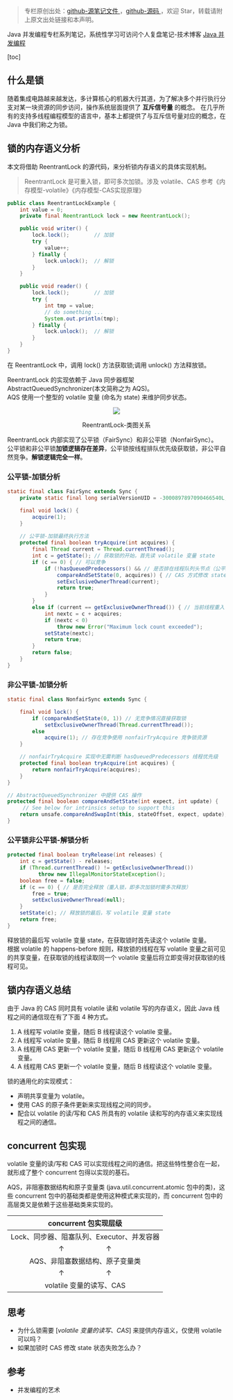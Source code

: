 > 专栏原创出处：[github-源笔记文件 ](https://github.com/GourdErwa/review-notes/tree/master/language/java-concurrency) ，[github-源码 ](https://github.com/GourdErwa/java-advanced/tree/master/java-concurrency)，欢迎 Star，转载请附上原文出处链接和本声明。

Java 并发编程专栏系列笔记，系统性学习可访问个人复盘笔记-技术博客 [Java 并发编程](https://review-notes.top/language/java-concurrency/)

[toc]

## 什么是锁
随着集成电路越来越发达，多计算核心的机器大行其道，为了解决多个并行执行分支对某一块资源的同步访问，操作系统层面提供了 **互斥信号量** 的概念。
在几乎所有的支持多线程编程模型的语言中，基本上都提供了与互斥信号量对应的概念，在 Java 中我们称之为锁。

## 锁的内存语义分析
本文将借助 ReentrantLock 的源代码，来分析锁内存语义的具体实现机制。
> ReentrantLock 是可重入锁，即可多次加锁。涉及 volatile、CAS 参考《内存模型-volatile》《内存模型-CAS实现原理》
```java
public class ReentrantLockExample {
    int value = 0;
    private final ReentrantLock lock = new ReentrantLock();

    public void writer() {
        lock.lock();        // 加锁
        try {
            value++;
        } finally {
            lock.unlock();  // 解锁
        }
    }

    public void reader() {
        lock.lock();        // 加锁
        try {
            int tmp = value;
            // do something ...
            System.out.println(tmp);
        } finally {
            lock.unlock();  // 解锁
        }
    }
}
```

在 ReentrantLock 中，调用 lock() 方法获取锁;调用 unlock() 方法释放锁。

ReentrantLock 的实现依赖于 Java 同步器框架 AbstractQueuedSynchronizer(本文简称之为 AQS)。     
AQS 使用一个整型的 volatile 变量 (命名为 state) 来维护同步状态。

<div align="center">
    <img src="https://blog-review-notes.oss-cn-beijing.aliyuncs.com/language/java-concurrency/_images/ReentrantLock-类图关系.png">
    <p>ReentrantLock-类图关系</p>
</div>

ReentrantLock 内部实现了公平锁（FairSync）和非公平锁（NonfairSync）。     
公平锁和非公平锁**加锁逻辑存在差异**，公平锁按线程排队优先级获取锁，非公平自然竞争。**解锁逻辑完全一样**。

### 公平锁-加锁分析
```java
static final class FairSync extends Sync {
    private static final long serialVersionUID = -3000897897090466540L;

    final void lock() {
        acquire(1);
    }
    
    // 公平锁-加锁最终执行方法
    protected final boolean tryAcquire(int acquires) {
        final Thread current = Thread.currentThread();
        int c = getState(); // 获取锁的开始，首先读 volatile 变量 state
        if (c == 0) { // 可以竞争
            if (!hasQueuedPredecessors() && // 是否排在线程队列头节点（公平）
                compareAndSetState(0, acquires)) { // CAS 方式修改 state
                setExclusiveOwnerThread(current);
                return true;
            }
        }
        else if (current == getExclusiveOwnerThread()) { // 当前线程重入
            int nextc = c + acquires;
            if (nextc < 0)
                throw new Error("Maximum lock count exceeded");
            setState(nextc);
            return true;
        }
        return false;
    }
}
```

### 非公平锁-加锁分析
```java
static final class NonfairSync extends Sync {

    final void lock() {
        if (compareAndSetState(0, 1)) // 无竞争情况直接获取锁
            setExclusiveOwnerThread(Thread.currentThread());
        else
            acquire(1); // 存在竞争使用 nonfairTryAcquire 竞争锁资源
    }

    // nonfairTryAcquire 实现中无需判断 hasQueuedPredecessors 线程优先级
    protected final boolean tryAcquire(int acquires) {
        return nonfairTryAcquire(acquires);
    }
}

// AbstractQueuedSynchronizer 中提供 CAS 操作
protected final boolean compareAndSetState(int expect, int update) {
     // See below for intrinsics setup to support this
    return unsafe.compareAndSwapInt(this, stateOffset, expect, update);
}
```

### 公平锁非公平锁-解锁分析
```java
protected final boolean tryRelease(int releases) {
    int c = getState() - releases;
    if (Thread.currentThread() != getExclusiveOwnerThread())
          throw new IllegalMonitorStateException();
    boolean free = false;
    if (c == 0) { // 是否完全释放（重入锁，即多次加锁时需多次释放）
        free = true;
        setExclusiveOwnerThread(null);
    }
    setState(c); // 释放锁的最后，写 volatile 变量 state
    return free;
}
```
释放锁的最后写 volatile 变量 state，在获取锁时首先读这个 volatile 变量。   
根据 volatile 的 happens-before 规则，释放锁的线程在写 volatile 变量之前可见的共享变量，在获取锁的线程读取同一个 volatile 变量后将立即变得对获取锁的线程可见。

## 锁内存语义总结
由于 Java 的 CAS 同时具有 volatile 读和 volatile 写的内存语义，因此 Java 线程之间的通信现在有了下面 4 种方式。
1. A 线程写 volatile 变量，随后 B 线程读这个 volatile 变量。 
2. A 线程写 volatile 变量，随后 B 线程用 CAS 更新这个 volatile 变量。
3. A 线程用 CAS 更新一个 volatile 变量，随后 B 线程用 CAS 更新这个 volatile 变量。 
4. A 线程用 CAS 更新一个 volatile 变量，随后 B 线程读这个 volatile 变量。

锁的通用化的实现模式：
- 声明共享变量为 volatile。
- 使用 CAS 的原子条件更新来实现线程之间的同步。
- 配合以 volatile 的读/写和 CAS 所具有的 volatile 读和写的内存语义来实现线程之间的通信。

## concurrent 包实现
volatile 变量的读/写和 CAS 可以实现线程之间的通信。把这些特性整合在一起，就形成了整个 concurrent 包得以实现的基石。

AQS，非阻塞数据结构和原子变量类 (java.util.concurrent.atomic 包中的类)，这些 concurrent 包中的基础类都是使用这种模式来实现的，而 concurrent 包中的高层类又是依赖于这些基础类来实现的。

| concurrent 包实现层级  |
|:---:|
|Lock、同步器、阻塞队列、Executor、并发容器|
|↑&emsp;&emsp;&emsp;&emsp;&emsp;&emsp;↑|
|AQS、非阻塞数据结构、原子变量类|
|↑&emsp;&emsp;&emsp;&emsp;&emsp;&emsp;↑|
|volatile 变量的读写、CAS|

## 思考
- 为什么锁需要 [*volatile 变量的读写、CAS*] 来提供内存语义，仅使用 volatile 可以吗？
- 如果加锁时 CAS 修改 state 状态失败怎么办？
## 参考
- 并发编程的艺术
